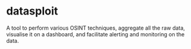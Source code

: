 # datasploit
A tool to perform various OSINT techniques, aggregate all the raw data, visualise it on a dashboard, and facilitate alerting and monitoring on the data. 

